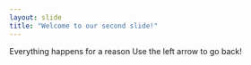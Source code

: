 ```yaml
---
layout: slide
title: "Welcome to our second slide!"
---
```

Everything happens for a reason
Use the left arrow to go back!
